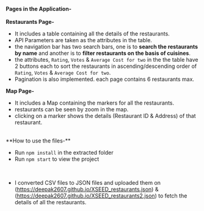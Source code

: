 **Pages in the Application-** 
<br><br>
**Restaurants Page-** 

 - It includes a table containing all the details of the restaurants.
 - API Parameters are taken as the attributes in the table.
 - the navigation bar has two search bars, one is to **search the restaurants by name**
   and another is to **filter restaurants on the basis of cuisines**.
 - the attributes, `Rating`, `Votes` & `Average Cost for two` in the
   the table have 2 buttons each to sort the restaurants in ascending/descending order of 
   `Rating`, `Votes` & `Average Cost for two`.
 - Pagination is also implemented. each page contains 6 restaurants max.


**Map Page-** 

 - It includes a Map containing the markers for all the restaurants.
 - restaurants can be seen by zoom in the map.
 - clicking on a marker shows the details (Restaurant ID & Address) of
   that restaurant.


<br>
**How to use the files-**

 - Run `npm install` in the extracted folder
 - Run `npm start` to view the project

<br>

 - I converted CSV files to JSON files and uploaded them on (https://deepak2607.github.io/XSEED_restaurants.json) &
   (https://deepak2607.github.io/XSEED_restaurants2.json) to fetch the details of all the restaurants.
 

 